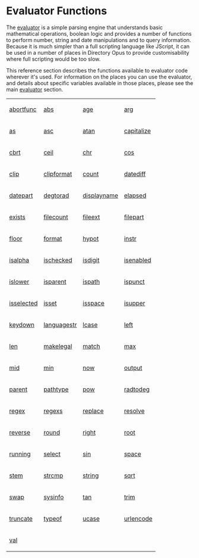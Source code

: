 # Evaluator Functions

The [evaluator](evaluator/README.md) is a simple parsing engine that understands basic mathematical operations, boolean logic and provides a number of functions to perform number, string and date manipulations and to query information. Because it is much simpler than a full scripting language like JScript, it can be used in a number of places in Directory Opus to provide customisability where full scripting would be too slow.

This reference section describes the functions available to evaluator code wherever it's used. For information on the places you can use the evaluator, and details about specific variables available in those places, please see the main [evaluator](/Manual/evaluator/README.md) section.

<table>
<tr><td>

[abortfunc](/Manual/reference/evaluator/abortfunc.md)</td><td>

[abs](/Manual/reference/evaluator/abs.md)</td><td>

[age](/Manual/reference/evaluator/age.md)</td><td>

[arg](/Manual/reference/evaluator/arg.md)
</td></tr><tr><td>

[as](/Manual/reference/evaluator/as.md)</td><td>

[asc](/Manual/reference/evaluator/asc.md)</td><td>

[atan](/Manual/reference/evaluator/atan.md)</td><td>

[capitalize](/Manual/reference/evaluator/capitalize.md)
</td></tr><tr><td>

[cbrt](/Manual/reference/evaluator/cbrt.md)</td><td>

[ceil](/Manual/reference/evaluator/ceil.md)</td><td>

[chr](/Manual/reference/evaluator/chr.md)</td><td>

[cos](/Manual/reference/evaluator/cos.md)
</td></tr><tr><td>

[clip](/Manual/reference/evaluator/clip.md)</td><td>

[clipformat](/Manual/reference/evaluator/clipformat.md)</td><td>

[count](/Manual/reference/evaluator/count.md)</td><td>

[datediff](/Manual/reference/evaluator/datediff.md)
</td></tr><tr><td>

[datepart](/Manual/reference/evaluator/datepart.md)</td><td>

[degtorad](/Manual/reference/evaluator/degtorad.md)</td><td>

[displayname](/Manual/reference/evaluator/displayname.md)</td><td>

[elapsed](/Manual/reference/evaluator/elapsed.md)
</td></tr><tr><td>

[exists](/Manual/reference/evaluator/exists.md)</td><td>

[filecount](/Manual/reference/evaluator/filecount.md)</td><td>

[fileext](/Manual/reference/evaluator/fileext.md)</td><td>

[filepart](/Manual/reference/evaluator/filepart.md)
</td></tr><tr><td>

[floor](/Manual/reference/evaluator/floor.md)</td><td>

[format](/Manual/reference/evaluator/format.md)</td><td>

[hypot](/Manual/reference/evaluator/hypot.md)</td><td>

[instr](/Manual/reference/evaluator/instr.md)
</td></tr><tr><td>

[isalpha](/Manual/reference/evaluator/isalpha.md)</td><td>

[ischecked](/Manual/reference/evaluator/ischecked.md)</td><td>

[isdigit](/Manual/reference/evaluator/isdigit.md)</td><td>

[isenabled](/Manual/reference/evaluator/isenabled.md)
</td></tr><tr><td>

[islower](/Manual/reference/evaluator/islower.md)</td><td>

[isparent](/Manual/reference/evaluator/isparent.md)</td><td>

[ispath](/Manual/reference/evaluator/ispath.md)</td><td>

[ispunct](/Manual/reference/evaluator/ispunct.md)
</td></tr><tr><td>

[isselected](/Manual/reference/evaluator/isselected.md)</td><td>

[isset](/Manual/reference/evaluator/isset.md)</td><td>

[isspace](/Manual/reference/evaluator/isspace.md)</td><td>

[isupper](/Manual/reference/evaluator/isupper.md)
</td></tr><tr><td>

[keydown](/Manual/reference/evaluator/keydown.md)</td><td>

[languagestr](/Manual/reference/evaluator/languagestr.md)</td><td>

[lcase](/Manual/reference/evaluator/lcase.md)</td><td>

[left](/Manual/reference/evaluator/left.md)
</td></tr><tr><td>

[len](/Manual/reference/evaluator/len.md)</td><td>

[makelegal](/Manual/reference/evaluator/makelegal.md)</td><td>

[match](/Manual/reference/evaluator/match.md)</td><td>

[max](/Manual/reference/evaluator/max.md)
</td></tr><tr><td>

[mid](/Manual/reference/evaluator/mid.md)</td><td>

[min](/Manual/reference/evaluator/min.md)</td><td>

[now](/Manual/reference/evaluator/now.md)</td><td>

[output](/Manual/reference/evaluator/output.md)
</td></tr><tr><td>

[parent](/Manual/reference/evaluator/parent.md)</td><td>

[pathtype](/Manual/reference/evaluator/pathtype.md)</td><td>

[pow](/Manual/reference/evaluator/pow.md)</td><td>

[radtodeg](/Manual/reference/evaluator/radtodeg.md)
</td></tr><tr><td>

[regex](/Manual/reference/evaluator/regex.md)</td><td>

[regexs](/Manual/reference/evaluator/regexs.md)</td><td>

[replace](/Manual/reference/evaluator/replace.md)</td><td>

[resolve](/Manual/reference/evaluator/resolve.md)
</td></tr><tr><td>

[reverse](/Manual/reference/evaluator/reverse.md)</td><td>

[round](/Manual/reference/evaluator/round.md)</td><td>

[right](/Manual/reference/evaluator/right.md)</td><td>

[root](/Manual/reference/evaluator/root.md)
</td></tr><tr><td>

[running](/Manual/reference/evaluator/running.md)</td><td>

[select](/Manual/reference/evaluator/select.md)</td><td>

[sin](/Manual/reference/evaluator/sin.md)</td><td>

[space](/Manual/reference/evaluator/space.md)
</td></tr><tr><td>

[stem](/Manual/reference/evaluator/stem.md)</td><td>

[strcmp](/Manual/reference/evaluator/strcmp.md)</td><td>

[string](/Manual/reference/evaluator/string.md)</td><td>

[sqrt](/Manual/reference/evaluator/sqrt.md)
</td></tr><tr><td>

[swap](/Manual/reference/evaluator/swap.md)</td><td>

[sysinfo](/Manual/reference/evaluator/sysinfo.md)</td><td>

[tan](/Manual/reference/evaluator/tan.md)</td><td>

[trim](/Manual/reference/evaluator/trim.md)
</td></tr><tr><td>

[truncate](/Manual/reference/evaluator/truncate.md)</td><td>

[typeof](/Manual/reference/evaluator/typeof.md)</td><td>

[ucase](/Manual/reference/evaluator/ucase.md)</td><td>

[urlencode](/Manual/reference/evaluator/urlencode.md)
</td></tr><tr><td>

[val](/Manual/reference/evaluator/val.md)
</td></tr></tbody>
</table>


